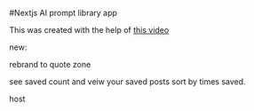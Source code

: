 #Nextjs AI prompt library app

This was created with the help of [this video](https://www.youtube.com/watch?v=wm5gMKuwSYk)






new:

rebrand to quote zone

see saved count and veiw your saved posts
sort by times saved.

host
